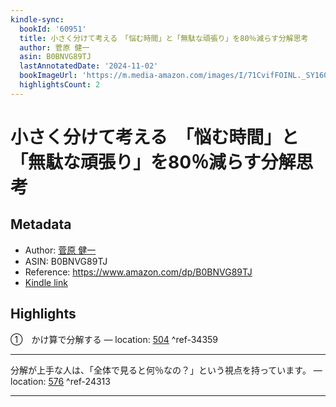 ```yaml
---
kindle-sync:
  bookId: '60951'
  title: 小さく分けて考える　「悩む時間」と「無駄な頑張り」を80％減らす分解思考
  author: 菅原 健一
  asin: B0BNVG89TJ
  lastAnnotatedDate: '2024-11-02'
  bookImageUrl: 'https://m.media-amazon.com/images/I/71CvifFOINL._SY160.jpg'
  highlightsCount: 2
---
```

# 小さく分けて考える　「悩む時間」と「無駄な頑張り」を80％減らす分解思考
## Metadata
* Author: [菅原 健一](https://www.amazon.comundefined)
* ASIN: B0BNVG89TJ
* Reference: https://www.amazon.com/dp/B0BNVG89TJ
* [Kindle link](kindle://book?action=open&asin=B0BNVG89TJ)

## Highlights
①　かけ算で分解する — location: [504](kindle://book?action=open&asin=B0BNVG89TJ&location=504) ^ref-34359

---
分解が上手な人は、「全体で見ると何％なの？」という視点を持っています。 — location: [576](kindle://book?action=open&asin=B0BNVG89TJ&location=576) ^ref-24313

---
